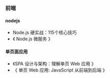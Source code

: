 ### 前端

#### nodejs

- Node.js 硬实战：115个核心技巧
- 《 Node.js 微服务 》

####  单页面应用

- 《SPA 设计与架构：理解单页 Web 应用 》
- 《 单页 Web 应用: JavaScript 从前端到后端 》